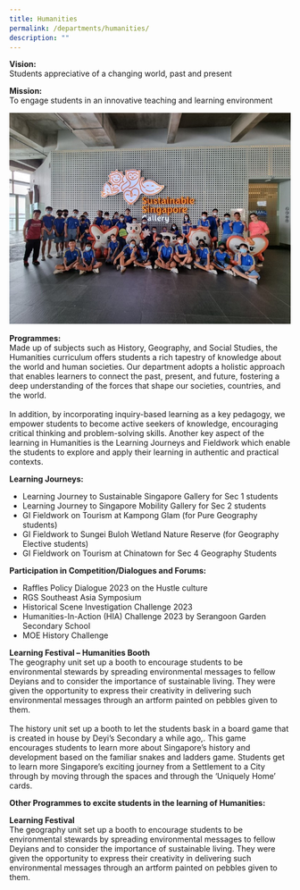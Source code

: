 ```yaml
---
title: Humanities
permalink: /departments/humanities/
description: ""
---
```

**Vision:** <br>
Students appreciative of a changing world, past and present 
  
**Mission:** <br>
To engage students in an innovative teaching and learning environment  

![](/images/Departments/Humanities/image01.jpg)
  
**Programmes:** <br> 
Made up of subjects such as History, Geography, and Social Studies, the Humanities curriculum offers students a rich tapestry of knowledge about the world and human societies. Our department adopts a holistic approach that enables learners to connect the past, present, and future, fostering a deep understanding of the forces that shape our societies, countries, and the world. 
<br><br>
In addition, by incorporating inquiry-based learning as a key pedagogy, we empower students to become active seekers of knowledge, encouraging critical thinking and problem-solving skills. Another key aspect of the learning in Humanities is the Learning Journeys and Fieldwork which enable the students to explore and apply their learning in authentic and practical contexts.  


**Learning Journeys:** <br>
* Learning Journey to Sustainable Singapore Gallery for Sec 1 students
* Learning Journey to Singapore Mobility Gallery for Sec 2 students
* GI Fieldwork on Tourism at Kampong Glam (for Pure Geography students)
* GI Fieldwork to Sungei Buloh Wetland Nature Reserve (for Geography Elective students)
* GI Fieldwork on Tourism at Chinatown for Sec 4 Geography Students


**Participation in Competition/Dialogues and Forums:**  <br>
* Raffles Policy Dialogue 2023 on the Hustle culture
* RGS Southeast Asia Symposium
* Historical Scene Investigation Challenge 2023
* Humanities-In-Action (HIA) Challenge 2023 by Serangoon Garden Secondary School
* MOE History Challenge


**Learning Festival – Humanities Booth** <br>
The geography unit set up a booth to encourage students to be environmental stewards by spreading environmental messages to fellow Deyians and to consider the importance of sustainable living. They were given the opportunity to express their creativity in delivering such environmental messages through an artform painted on pebbles given to them. <br><br>
The history unit set up a booth to  let the students bask in a board game that is created in house by Deyi’s Secondary a while ago,. This game encourages students to learn more about Singapore’s history and development based on the familiar snakes and ladders game. Students get to learn more Singapore’s exciting journey from a Settlement to a City through by moving through the spaces and through the ‘Uniquely Home’ cards.

**Other Programmes to excite students in the learning of Humanities:** <br>

**Learning Festival** <br>
The geography unit set up a booth to encourage students to be environmental stewards by spreading environmental messages to fellow Deyians and to consider the importance of sustainable living. They were given the opportunity to express their creativity in delivering such environmental messages through an artform painted on pebbles given to them.
